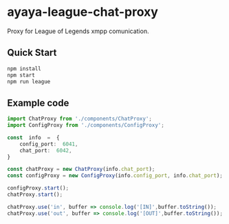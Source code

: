 # ayaya-league-chat-proxy
Proxy for League of Legends xmpp comunication.

## Quick Start

```sh
npm install
npm start
npm run league
```

## Example code

```typescript
import ChatProxy from './components/ChatProxy';
import ConfigProxy from './components/ConfigProxy';

const  info  =  {
	config_port:  6041,
	chat_port:  6042,
}

const chatProxy = new ChatProxy(info.chat_port);
const configProxy = new ConfigProxy(info.config_port, info.chat_port);

configProxy.start();
chatProxy.start();

chatProxy.use('in', buffer => console.log('[IN]',buffer.toString());
chatProxy.use('out', buffer => console.log('[OUT]',buffer.toString());

```

